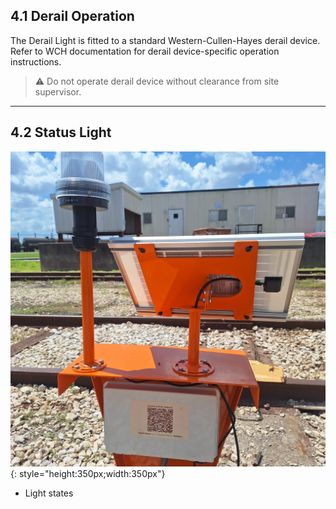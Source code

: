## 4.1 Derail Operation

The Derail Light is fitted to a standard Western-Cullen-Hayes derail device. Refer to WCH documentation for derail device-specific operation instructions.

> ⚠️ Do not operate derail device without clearance from site supervisor.

---

## 4.2 Status Light

![Derail Light](assets/derail_stand.jpg){: style="height:350px;width:350px"}

* Light states
